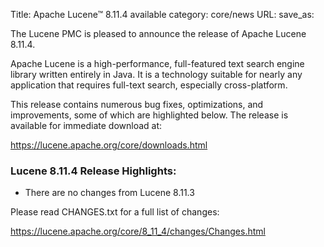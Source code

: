 Title: Apache Lucene™ 8.11.4 available
category: core/news
URL:
save_as:

The Lucene PMC is pleased to announce the release of Apache Lucene 8.11.4.

Apache Lucene is a high-performance, full-featured text search engine library written entirely in Java. It is a technology suitable for nearly any application that requires full-text search, especially cross-platform.

This release contains numerous bug fixes, optimizations, and improvements, some of which are highlighted below. The release is available for immediate download at:

  <https://lucene.apache.org/core/downloads.html>

### Lucene 8.11.4 Release Highlights:

 * There are no changes from Lucene 8.11.3

Please read CHANGES.txt for a full list of changes:

  <https://lucene.apache.org/core/8_11_4/changes/Changes.html>
